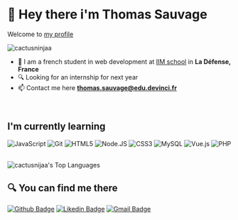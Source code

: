 # 👋 Hey there i'm Thomas Sauvage

Welcome to [my profile](https://github.com/cactusninjaa)
<p align="left"> <img src="https://komarev.com/ghpvc/?username=cactusninjaa&label=Profile%20views&color=0e75b6&style=flat" alt="cactusninjaa" /> </p>


- 📘 I am a french student in web development at [IIM school](https://www.iim.fr/) in **La Défense, France**
- 🔍 Looking for an internship for next year
- 📫 Contact me here **thomas.sauvage@edu.devinci.fr**

<br>

## I'm currently learning

![JavaScript](https://img.shields.io/badge/JavaScript-000?style=for-the-badge&logo=javascript&logoColor=FFF)
![Git](https://img.shields.io/badge/GIT-000?style=for-the-badge&logo=git&logoColor=white)
![HTML5](https://img.shields.io/badge/HTML5-000?style=for-the-badge&logo=html5&logoColor=white)
![Node.JS](https://img.shields.io/badge/Node.js-000?style=for-the-badge&logo=node.js&logoColor=white)
![CSS3](https://img.shields.io/badge/CSS3-000?style=for-the-badge&logo=css3&logoColor=white)
![MySQL](https://img.shields.io/badge/MySQL-000?style=for-the-badge&logo=mysql&logoColor=white)
![Vue.js](https://img.shields.io/badge/vuejs-000?style=for-the-badge&logo=vuedotjs&logoColor=white)
![PHP](https://img.shields.io/badge/PHP-000?style=for-the-badge&logo=php&logoColor=white)

<br>

<img src="https://github-readme-stats.vercel.app/api/top-langs/?username=cactusninjaa&layout=compact&card_width=400&theme=github_dark&langs_count=10&hide=c,meson,makefile,m4&exclude_repo=github-readme-stats,BitJanitor,github-activity-readme,fancy-git,challengeBot" alt="cactusnijaa's Top Languages" >

<br>

## :mag: You can find me there

[![Github Badge](https://img.shields.io/badge/GitHub-000.svg?&style=for-the-badge&logo=Github&logoColor=white)](https://github.com/cactusninjaa)
[![Likedin Badge](https://img.shields.io/badge/linkedin-000.svg?&style=for-the-badge&logo=linkedin&logoColor=white)](https://www.linkedin.com/in/thomas-sauvage-/)
[![Gmail Badge](https://img.shields.io/badge/EMail-000?style=for-the-badge&logo=&logoColor=white)](thomas.sauvage@edu.devinci.fr)
